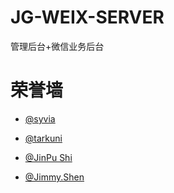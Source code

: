 # JG-WEIX-SERVER
管理后台+微信业务后台


# 荣誉墙

- [@syvia](https://github.com/yuwangjuan)

- [@tarkuni](https://github.com/tarkuni)

- [@JinPu Shi](https://github.com/Shkin1)

- [@Jimmy.Shen](https://github.com/threeleafDreaming)





